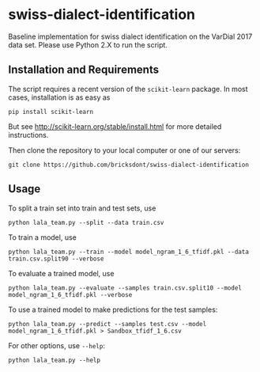 # swiss-dialect-identification
Baseline implementation for swiss dialect identification on the VarDial 2017 data set. Please use Python 2.X to run the script.

## Installation and Requirements

The script requires a recent version of the `scikit-learn` package. In most cases, installation is as easy as

    pip install scikit-learn

But see http://scikit-learn.org/stable/install.html for more detailed instructions.

Then clone the repository to your local computer or one of our servers:

    git clone https://github.com/bricksdont/swiss-dialect-identification

## Usage

To split a train set into train and test sets, use

    python lala_team.py --split --data train.csv

To train a model, use

    python lala_team.py --train --model model_ngram_1_6_tfidf.pkl --data train.csv.split90 --verbose

To evaluate a trained model, use

    python lala_team.py --evaluate --samples train.csv.split10 --model model_ngram_1_6_tfidf.pkl --verbose

To use a trained model to make predictions for the test samples:

    python lala_team.py --predict --samples test.csv --model model_ngram_1_6_tfidf.pkl > Sandbox_tfidf_1_6.csv

For other options, use `--help`:

    python lala_team.py --help
